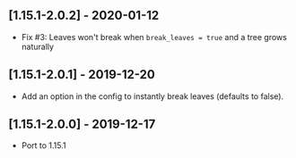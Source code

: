 ## [1.15.1-2.0.2] - 2020-01-12
- Fix #3: Leaves won't break when `break_leaves = true` and a tree grows naturally

## [1.15.1-2.0.1] - 2019-12-20
- Add an option in the config to instantly break leaves (defaults to false).

## [1.15.1-2.0.0] - 2019-12-17
- Port to 1.15.1
